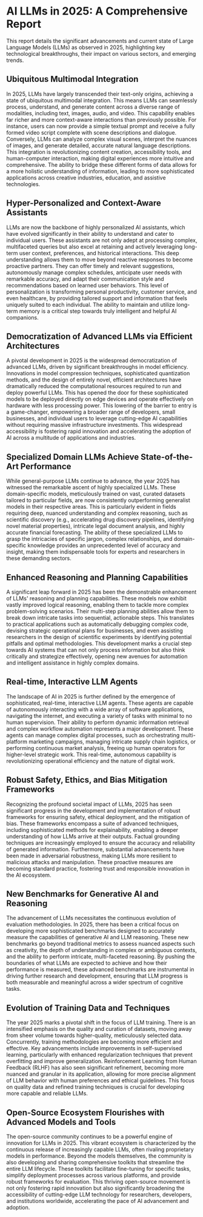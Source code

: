 # AI LLMs in 2025: A Comprehensive Report

This report details the significant advancements and current state of Large Language Models (LLMs) as observed in 2025, highlighting key technological breakthroughs, their impact on various sectors, and emerging trends.

## Ubiquitous Multimodal Integration

In 2025, LLMs have largely transcended their text-only origins, achieving a state of ubiquitous multimodal integration. This means LLMs can seamlessly process, understand, and generate content across a diverse range of modalities, including text, images, audio, and video. This capability enables far richer and more context-aware interactions than previously possible. For instance, users can now provide a simple textual prompt and receive a fully formed video script complete with scene descriptions and dialogue. Conversely, LLMs can analyze complex visual scenes, interpret the nuances of images, and generate detailed, accurate natural language descriptions. This integration is revolutionizing content creation, accessibility tools, and human-computer interaction, making digital experiences more intuitive and comprehensive. The ability to bridge these different forms of data allows for a more holistic understanding of information, leading to more sophisticated applications across creative industries, education, and assistive technologies.

## Hyper-Personalized and Context-Aware Assistants

LLMs are now the backbone of highly personalized AI assistants, which have evolved significantly in their ability to understand and cater to individual users. These assistants are not only adept at processing complex, multifaceted queries but also excel at retaining and actively leveraging long-term user context, preferences, and historical interactions. This deep understanding allows them to move beyond reactive responses to become proactive partners. They can offer timely and relevant suggestions, autonomously manage complex schedules, anticipate user needs with remarkable accuracy, and adapt their communication style and recommendations based on learned user behaviors. This level of personalization is transforming personal productivity, customer service, and even healthcare, by providing tailored support and information that feels uniquely suited to each individual. The ability to maintain and utilize long-term memory is a critical step towards truly intelligent and helpful AI companions.

## Democratization of Advanced LLMs via Efficient Architectures

A pivotal development in 2025 is the widespread democratization of advanced LLMs, driven by significant breakthroughs in model efficiency. Innovations in model compression techniques, sophisticated quantization methods, and the design of entirely novel, efficient architectures have dramatically reduced the computational resources required to run and deploy powerful LLMs. This has opened the door for these sophisticated models to be deployed directly on edge devices and operate effectively on hardware with less processing power. This lowering of the barrier to entry is a game-changer, empowering a broader range of developers, small businesses, and individual users to leverage cutting-edge AI capabilities without requiring massive infrastructure investments. This widespread accessibility is fostering rapid innovation and accelerating the adoption of AI across a multitude of applications and industries.

## Specialized Domain LLMs Achieve State-of-the-Art Performance

While general-purpose LLMs continue to advance, the year 2025 has witnessed the remarkable ascent of highly specialized LLMs. These domain-specific models, meticulously trained on vast, curated datasets tailored to particular fields, are now consistently outperforming generalist models in their respective areas. This is particularly evident in fields requiring deep, nuanced understanding and complex reasoning, such as scientific discovery (e.g., accelerating drug discovery pipelines, identifying novel material properties), intricate legal document analysis, and highly accurate financial forecasting. The ability of these specialized LLMs to grasp the intricacies of specific jargon, complex relationships, and domain-specific knowledge provides an unprecedented level of accuracy and insight, making them indispensable tools for experts and researchers in these demanding sectors.

## Enhanced Reasoning and Planning Capabilities

A significant leap forward in 2025 has been the demonstrable enhancement of LLMs' reasoning and planning capabilities. These models now exhibit vastly improved logical reasoning, enabling them to tackle more complex problem-solving scenarios. Their multi-step planning abilities allow them to break down intricate tasks into sequential, actionable steps. This translates to practical applications such as automatically debugging complex code, devising strategic operational plans for businesses, and even assisting researchers in the design of scientific experiments by identifying potential pitfalls and optimal methodologies. This development marks a crucial step towards AI systems that can not only process information but also think critically and strategize effectively, opening new avenues for automation and intelligent assistance in highly complex domains.

## Real-time, Interactive LLM Agents

The landscape of AI in 2025 is further defined by the emergence of sophisticated, real-time, interactive LLM agents. These agents are capable of autonomously interacting with a wide array of software applications, navigating the internet, and executing a variety of tasks with minimal to no human supervision. Their ability to perform dynamic information retrieval and complex workflow automation represents a major development. These agents can manage complex digital processes, such as orchestrating multi-platform marketing campaigns, managing intricate supply chain logistics, or performing continuous market analysis, freeing up human operators for higher-level strategic work. This real-time, autonomous capability is revolutionizing operational efficiency and the nature of digital work.

## Robust Safety, Ethics, and Bias Mitigation Frameworks

Recognizing the profound societal impact of LLMs, 2025 has seen significant progress in the development and implementation of robust frameworks for ensuring safety, ethical deployment, and the mitigation of bias. These frameworks encompass a suite of advanced techniques, including sophisticated methods for explainability, enabling a deeper understanding of how LLMs arrive at their outputs. Factual grounding techniques are increasingly employed to ensure the accuracy and reliability of generated information. Furthermore, substantial advancements have been made in adversarial robustness, making LLMs more resilient to malicious attacks and manipulation. These proactive measures are becoming standard practice, fostering trust and responsible innovation in the AI ecosystem.

## New Benchmarks for Generative AI and Reasoning

The advancement of LLMs necessitates the continuous evolution of evaluation methodologies. In 2025, there has been a critical focus on developing more sophisticated benchmarks designed to accurately measure the capabilities of generative AI and LLM reasoning. These new benchmarks go beyond traditional metrics to assess nuanced aspects such as creativity, the depth of understanding in complex or ambiguous contexts, and the ability to perform intricate, multi-faceted reasoning. By pushing the boundaries of what LLMs are expected to achieve and how their performance is measured, these advanced benchmarks are instrumental in driving further research and development, ensuring that LLM progress is both measurable and meaningful across a wider spectrum of cognitive tasks.

## Evolution of Training Data and Techniques

The year 2025 marks a pivotal shift in the focus of LLM training. There is an intensified emphasis on the quality and curation of datasets, moving away from sheer volume towards higher-quality, meticulously selected data. Concurrently, training methodologies are becoming more efficient and effective. Key advancements include improvements in self-supervised learning, particularly with enhanced regularization techniques that prevent overfitting and improve generalization. Reinforcement Learning from Human Feedback (RLHF) has also seen significant refinement, becoming more nuanced and granular in its application, allowing for more precise alignment of LLM behavior with human preferences and ethical guidelines. This focus on quality data and refined training techniques is crucial for developing more capable and reliable LLMs.

## Open-Source Ecosystem Flourishes with Advanced Models and Tools

The open-source community continues to be a powerful engine of innovation for LLMs in 2025. This vibrant ecosystem is characterized by the continuous release of increasingly capable LLMs, often rivaling proprietary models in performance. Beyond the models themselves, the community is also developing and sharing comprehensive toolkits that streamline the entire LLM lifecycle. These toolkits facilitate fine-tuning for specific tasks, simplify deployment processes across various platforms, and provide robust frameworks for evaluation. This thriving open-source movement is not only fostering rapid innovation but also significantly broadening the accessibility of cutting-edge LLM technology for researchers, developers, and institutions worldwide, accelerating the pace of AI advancement and adoption.